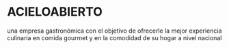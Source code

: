 # ACIELOABIERTO
una empresa gastronómica con el objetivo de ofrecerle la mejor experiencia culinaria en comida gourmet y en la comodidad de su hogar a nivel nacional
